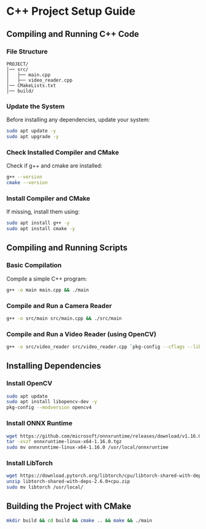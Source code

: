 # C++ Project Setup Guide

## **Compiling and Running C++ Code**

### **File Structure**
```plaintext
PROJECT/
│── src/
│   ├── main.cpp
│   ├── video_reader.cpp
│── CMakeLists.txt
│── build/
```

### Update the System
Before installing any dependencies, update your system:

```bash
sudo apt update -y
sudo apt upgrade -y
```

### Check Installed Compiler and CMake
Check if g++ and cmake are installed:

```bash
g++ --version
cmake --version
```

### Install Compiler and CMake
If missing, install them using:

```bash
sudo apt install g++ -y
sudo apt install cmake -y
```

## **Compiling and Running Scripts**

### Basic Compilation
Compile a simple C++ program:

```bash
g++ -o main main.cpp && ./main
```

### Compile and Run a Camera Reader

```bash
g++ -o src/main src/main.cpp && ./src/main
```

### Compile and Run a Video Reader (using OpenCV)

```bash
g++ -o src/video_reader src/video_reader.cpp `pkg-config --cflags --libs opencv4` && ./src/video_reader
```

## **Installing Dependencies**

### Install OpenCV

```bash
sudo apt update
sudo apt install libopencv-dev -y
pkg-config --modversion opencv4
```

### Install ONNX Runtime

```bash
wget https://github.com/microsoft/onnxruntime/releases/download/v1.16.0/onnxruntime-linux-x64-1.16.0.tgz
tar -xvzf onnxruntime-linux-x64-1.16.0.tgz
sudo mv onnxruntime-linux-x64-1.16.0 /usr/local/onnxruntime
```

### Install LibTorch

```bash
wget https://download.pytorch.org/libtorch/cpu/libtorch-shared-with-deps-2.6.0+cpu.zip
unzip libtorch-shared-with-deps-2.6.0+cpu.zip
sudo mv libtorch /usr/local/
```

## **Building the Project with CMake**

```bash
mkdir build && cd build && cmake .. && make && ./main
```
